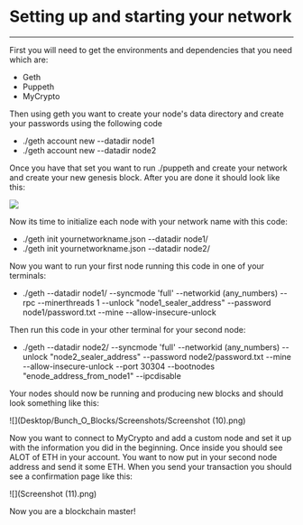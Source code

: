 # Setting up and starting your network 
---
First you will need to get the environments and dependencies that you need which are:
* Geth
* Puppeth
* MyCrypto

Then using geth you want to create your node's data directory and create your passwords using the following code
* ./geth account new --datadir node1
* ./geth account new --datadir node2

Once you have that set you want to run ./puppeth and create your network and create your new genesis block. After you are done it should look like this:

![](Desktop/Bunch_O_Blocks/Screenshots/Screenshot(7).png)

Now its time to initialize each node with your network name with this code:
* ./geth init yournetworkname.json --datadir node1/
* ./geth init yournetworkname.json --datadir node2/

Now you want to run your first node running this code in one of your terminals:
* ./geth --datadir node1/ --syncmode 'full' --networkid (any_numbers) --rpc --minerthreads 1 --unlock "node1_sealer_address" --password node1/password.txt --mine --allow-insecure-unlock

Then run this code in your other terminal for your second node:
* ./geth --datadir node2/ --syncmode 'full' --networkid (any_numbers) --unlock "node2_sealer_address" --password node2/password.txt --mine --allow-insecure-unlock --port 30304 --bootnodes "enode_address_from_node1" --ipcdisable

Your nodes should now be running and producing new blocks and should look something like this:

![](Desktop/Bunch_O_Blocks/Screenshots/Screenshot (10).png)

Now you want to connect to MyCrypto and add a custom node and set it up with the information you did in the beginning. Once inside you should see ALOT of ETH in your account. You want to now put in your second node address and send it some ETH. When you send your transaction you should see a confirmation page like this:

![](Screenshot (11).png)

Now you are a blockchain master! 